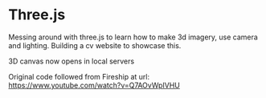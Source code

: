 # Three.js
Messing around with three.js to learn how to make 3d imagery, use camera and lighting. Building a cv website to showcase this.

3D canvas now opens in local servers

Original code followed from Fireship at url: https://www.youtube.com/watch?v=Q7AOvWpIVHU
